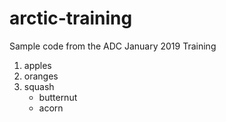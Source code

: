 # arctic-training
Sample code from the ADC January 2019 Training

1. apples
2. oranges
3. squash
    + butternut
    + acorn
